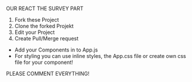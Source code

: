 OUR REACT THE SURVEY PART

1. Fork these Project
2. Clone the forked Projekt
3. Edit your Project
4. Create Pull/Merge request

- Add your Components in to App.js
- For styling you can use inline styles, the App.css file or create own css file for your component!

PLEASE COMMENT EVERYTHING!